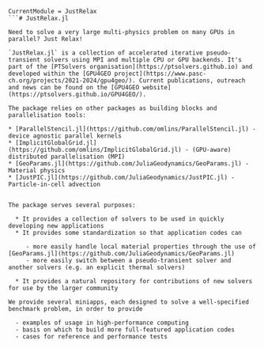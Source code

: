 ```@meta
CurrentModule = JustRelax
```# JustRelax.jl

Need to solve a very large multi-physics problem on many GPUs in parallel? Just Relax!

`JustRelax.jl` is a collection of accelerated iterative pseudo-transient solvers using MPI and multiple CPU or GPU backends. It's part of the [PTSolvers organisation](https://ptsolvers.github.io) and
developed within the [GPU4GEO project](https://www.pasc-ch.org/projects/2021-2024/gpu4geo/). Current publications, outreach and news can be found on the [GPU4GEO website](https://ptsolvers.github.io/GPU4GEO/).

The package relies on other packages as building blocks and parallelisation tools:

* [ParallelStencil.jl](https://github.com/omlins/ParallelStencil.jl) - device agnostic parallel kernels
* [ImplicitGlobalGrid.jl](https://github.com/omlins/ImplicitGlobalGrid.jl) - (GPU-aware) distributed parallelisation (MPI)
* [GeoParams.jl](https://github.com/JuliaGeodynamics/GeoParams.jl) - Material physics
* [JustPIC.jl](https://github.com/JuliaGeodynamics/JustPIC.jl) - Particle-in-cell advection


The package serves several purposes:

  * It provides a collection of solvers to be used in quickly developing new applications
  * It provides some standardization so that application codes can

     - more easily handle local material properties through the use of [GeoParams.jl](https://github.com/JuliaGeodynamics/GeoParams.jl)
     - more easily switch between a pseudo-transient solver and another solvers (e.g. an explicit thermal solvers)

  * It provides a natural repository for contributions of new solvers for use by the larger community

We provide several miniapps, each designed to solve a well-specified benchmark problem, in order to provide

  - examples of usage in high-performance computing
  - basis on which to build more full-featured application codes
  - cases for reference and performance tests
